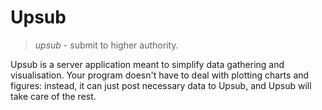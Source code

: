 # Upsub

> *upsub* - submit to higher authority.

Upsub is a server application meant to simplify data gathering and visualisation. Your program doesn't have to deal with plotting charts and figures: instead, it can just post necessary data to Upsub, and Upsub will take care of the rest.

